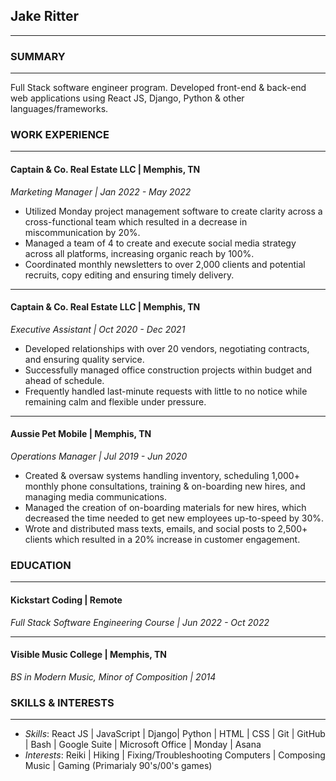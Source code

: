 ## **Jake Ritter**
__________________

### **SUMMARY**
__________________

Full Stack software engineer program. Developed front-end & back-end web applications using React JS, Django, Python & other languages/frameworks.

### **WORK EXPERIENCE**
__________________

#### Captain & Co. Real Estate LLC | Memphis, TN
*Marketing Manager | Jan 2022 - May 2022*
- Utilized Monday project management software to create clarity across a cross-functional team which resulted in a decrease in miscommunication by 20%.
- Managed a team of 4 to create and execute social media strategy across all platforms, increasing organic reach by 100%.
- Coordinated monthly newsletters to over 2,000 clients and potential recruits, copy editing and ensuring timely delivery.
__________________

#### Captain & Co. Real Estate LLC | Memphis, TN
*Executive Assistant | Oct 2020 - Dec 2021*
- Developed relationships with over 20 vendors, negotiating contracts, and ensuring quality service.
- Successfully managed office construction projects within budget and ahead of schedule.
- Frequently handled last-minute requests with little to no notice while remaining calm and flexible under pressure.
__________________

#### Aussie Pet Mobile | Memphis, TN
*Operations Manager | Jul 2019 - Jun 2020*
- Created & oversaw systems handling inventory, scheduling 1,000+ monthly phone consultations, training & on-boarding new hires, and managing media communications.
- Managed the creation of on-boarding materials for new hires, which decreased the time needed to get new employees up-to-speed by 30%.
- Wrote and distributed mass texts, emails, and social posts to 2,500+ clients which resulted in a 20% increase in customer engagement.

### **EDUCATION**
__________________

#### Kickstart Coding | Remote
*Full Stack Software Engineering Course | Jun 2022 - Oct 2022*
__________________

#### Visible Music College | Memphis, TN
*BS in Modern Music, Minor of Composition | 2014*

### **SKILLS & INTERESTS**
__________________
- *Skills*: React JS | JavaScript | Django| Python | HTML | CSS | Git | GitHub | Bash | Google Suite | Microsoft Office | Monday | Asana 
- *Interests*: Reiki | Hiking | Fixing/Troubleshooting Computers | Composing Music | Gaming (Primarialy 90's/00's games)
